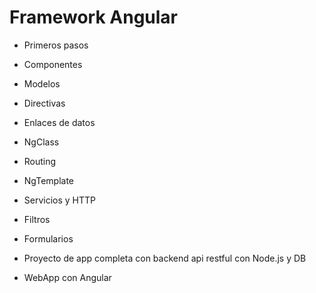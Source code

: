# Framework Angular

* Primeros pasos
* Componentes
* Modelos
* Directivas
* Enlaces de datos
* NgClass
* Routing
* NgTemplate
* Servicios y HTTP
* Filtros
* Formularios

* Proyecto de app completa con backend api restful con Node.js y DB
* WebApp con Angular